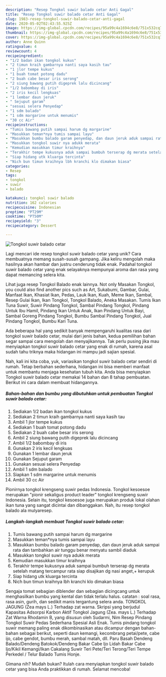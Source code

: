 ```yaml
---
description: "Resep Tongkol suwir balado cetar Anti Gagal"
title: "Resep Tongkol suwir balado cetar Anti Gagal"
slug: 1983-resep-tongkol-suwir-balado-cetar-anti-gagal
date: 2020-05-02T02:43:55.925Z
image: https://img-global.cpcdn.com/recipes/95a99c4a1694c6e8/751x532cq70/tongkol-suwir-balado-cetar-foto-resep-utama.jpg
thumbnail: https://img-global.cpcdn.com/recipes/95a99c4a1694c6e8/751x532cq70/tongkol-suwir-balado-cetar-foto-resep-utama.jpg
cover: https://img-global.cpcdn.com/recipes/95a99c4a1694c6e8/751x532cq70/tongkol-suwir-balado-cetar-foto-resep-utama.jpg
author: Anne Quinn
ratingvalue: 4
reviewcount: 4
recipeingredient:
- "1/2 badan ikan tongkol kukus"
- "2 timun kraih gambarnya nanti saya kasih tau"
- "1 jlor tempe kukus"
- "1 buah tomat potong dadu"
- "2 buah cabe besar iris serong"
- "2 siung bawang putih digeprek lalu dicincang"
- "1/2 babombay di iris"
- "2 iris kecil lengkuas"
- "1 lembar daun jeruk"
- " Sejuput garam"
- "sesuai selera Penyedap"
- "1 sdm balado"
- "1 sdm margarine untuk menumis"
- "30 cc Air"
recipeinstructions:
- "Tumis bawang putih sampai harum dg margarine"
- "Masukkan teman*nya tumis sampai layu"
- "Masukkan bumbu balado garam penyedap, dan daun jeruk aduk sampai rata dan tambahkan air tunggu benar menyatu sambil diaduk"
- "Masukkan tongkol suwir nya adukk merata"
- "Kemudian masukkan timur kraihnya"
- "Terakhir tempe kukusnya aduk sampai bumbuh terserap dg merata setelah matang tercampur rata siap disajikan dg nasi anget,+ kerupuk"
- "Siap hidang utk kluarga tercinta"
- "Nich bun timun kraihnya lbh kranchi klo dimakan biasa"
categories:
- Resep
tags:
- tongkol
- suwir
- balado

katakunci: tongkol suwir balado 
nutrition: 162 calories
recipecuisine: Indonesian
preptime: "PT29M"
cooktime: "PT50M"
recipeyield: "3"
recipecategory: Dessert

---
```



![Tongkol suwir balado cetar](https://img-global.cpcdn.com/recipes/95a99c4a1694c6e8/751x532cq70/tongkol-suwir-balado-cetar-foto-resep-utama.jpg)

Lagi mencari ide resep tongkol suwir balado cetar yang unik? Cara membuatnya memang susah-susah gampang. Jika keliru mengolah maka hasilnya akan hambar dan justru cenderung tidak enak. Padahal tongkol suwir balado cetar yang enak selayaknya mempunyai aroma dan rasa yang dapat memancing selera kita.

Lihat juga resep Tongkol Balado enak lainnya. Not only Masakan Tongkol, you could also find another pics such as Art, Sukabumi, Gambar, Gulai, Manfaat Ikan, Khasiat Ikan, Pedas, Lauk Ikan, Kuah, Meme Ikan, Sambal, Resep Gulai Ikan, Ikan Tongkol, Tongkol Balado, Aneka Masakan. Tumis Ikan Tuna Suwir, Suwir Pindang Tongkol, Sambal Pindang Tongkol, Pindang Untuk Ibu Hamil, Pindang Ikan Untuk Anak, Ikan Pindang Untuk Bayi, Sambal Goreng Pindang Tongkol, Bumbu Sambal Pindang Tongkol, Jual Pindang Tongkol, Bumbu Kari Tuna.

Ada beberapa hal yang sedikit banyak mempengaruhi kualitas rasa dari tongkol suwir balado cetar, mulai dari jenis bahan, kedua pemilihan bahan segar sampai cara mengolah dan menyajikannya. Tak perlu pusing jika mau menyiapkan tongkol suwir balado cetar yang enak di rumah, karena asal sudah tahu triknya maka hidangan ini mampu jadi sajian spesial.


Nah, kali ini kita coba, yuk, variasikan tongkol suwir balado cetar sendiri di rumah. Tetap berbahan sederhana, hidangan ini bisa memberi manfaat untuk membantu menjaga kesehatan tubuh kita. Anda bisa menyiapkan Tongkol suwir balado cetar memakai 14 bahan dan 8 tahap pembuatan. Berikut ini cara dalam membuat hidangannya.

<!--inarticleads1-->

##### Bahan-bahan dan bumbu yang dibutuhkan untuk pembuatan Tongkol suwir balado cetar:

1. Sediakan 1/2 badan ikan tongkol kukus
1. Sediakan 2 timun kraih gambarnya nanti saya kasih tau
1. Ambil 1 jlor tempe kukus
1. Sediakan 1 buah tomat potong dadu
1. Sediakan 2 buah cabe besar iris serong
1. Ambil 2 siung bawang putih digeprek lalu dicincang
1. Ambil 1/2 babombay di iris
1. Gunakan 2 iris kecil lengkuas
1. Gunakan 1 lembar daun jeruk
1. Gunakan  Sejuput garam
1. Gunakan sesuai selera Penyedap
1. Ambil 1 sdm balado
1. Siapkan 1 sdm margarine untuk menumis
1. Ambil 30 cc Air


Pionirnya tongkol krengseng suwir pedas Indonesia. Tongkol kesoesoe merupakan &#34;pionir sekaligus product leader&#34; tongkol krengseng suwir Indonesia. Selain itu, tongkol kesoesoe juga merupakan produk lokal olahan ikan tuna yang sangat dicintai dan dibanggakan. Nah, itu resep tongkol balado ala mulyaresep. 

<!--inarticleads2-->

##### Langkah-langkah membuat Tongkol suwir balado cetar:

1. Tumis bawang putih sampai harum dg margarine
1. Masukkan teman*nya tumis sampai layu
1. Masukkan bumbu balado garam penyedap, dan daun jeruk aduk sampai rata dan tambahkan air tunggu benar menyatu sambil diaduk
1. Masukkan tongkol suwir nya adukk merata
1. Kemudian masukkan timur kraihnya
1. Terakhir tempe kukusnya aduk sampai bumbuh terserap dg merata setelah matang tercampur rata siap disajikan dg nasi anget,+ kerupuk
1. Siap hidang utk kluarga tercinta
1. Nich bun timun kraihnya lbh kranchi klo dimakan biasa


Sengaja tomat sebagian diblender dan sebagian dicingcang untuk menghasilkan bumbu yang kental dan tidak terlalu halus. catatan : soal rasa, rasa asin, gurih, dan sedikit manis tergantung selera anda. TONGKOL JAGUNG (Zea mays L.) Terhadap zat warna. Skripsi yang berjudul Kapasitas Adsorpsi Karbon Aktif Tongkol Jagung (Zea. mays L.) Terhadap Zat Warna Rhodamin B, yang disusun oleh Sudarmi, Nim Resep Pindang Tongkol Suwir Pedas Sederhana Spesial Asli Enak. Tumis pindang tongkol suwir memang paling enak dikombinasikan atau dicampur dengan bahan-bahan sebagai berikut, seperti daun kemangi, kecombrang petai/pete, cabe ijo, cabe gendot, bumbu merah, sambal matah, dll. Paru Basah Dendeng Balado/Dendeng Batokok/Dendeng Bakar Cabe Ijo Lidah Bakar Cabe Ijo/Kikil Kemangi/Ikan Cakalang Suwir Teri Pete/Teri Terong/Teri Tempe Perkedel / Telur Balado Tumis Honje. 

Gimana nih? Mudah bukan? Itulah cara menyiapkan tongkol suwir balado cetar yang bisa Anda praktikkan di rumah. Selamat mencoba!
